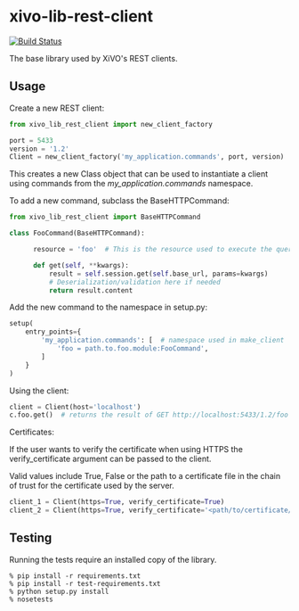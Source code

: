 xivo-lib-rest-client
====================

[![Build Status](https://travis-ci.org/xivo-pbx/xivo-lib-rest-client.svg?branch=master)](https://travis-ci.org/xivo-pbx/xivo-lib-rest-client)

The base library used by XiVO's REST clients.


## Usage

Create a new REST client:

```python
from xivo_lib_rest_client import new_client_factory

port = 5433
version = '1.2'
Client = new_client_factory('my_application.commands', port, version)
```

This creates a new Class object that can be used to instantiate a client using
commands from the *my_application.commands* namespace.

To add a new command, subclass the BaseHTTPCommand:

```python
from xivo_lib_rest_client import BaseHTTPCommand

class FooCommand(BaseHTTPCommand):

      resource = 'foo'  # This is the resource used to execute the query

      def get(self, **kwargs):
          result = self.session.get(self.base_url, params=kwargs)
          # Deserialization/validation here if needed
          return result.content
```

Add the new command to the namespace in setup.py:

```python
setup(
    entry_points={
        'my_application.commands': [  # namespace used in make_client
            'foo = path.to.foo.module:FooCommand',
        ]
    }
)
```

Using the client:

```python
client = Client(host='localhost')
c.foo.get()  # returns the result of GET http://localhost:5433/1.2/foo
```

Certificates:

If the user wants to verify the certificate when using HTTPS the
verify_certificate argument can be passed to the client.

Valid values include True, False or the path to a certificate file in the
chain of trust for the certificate used by the server.

```python
client_1 = Client(https=True, verify_certificate=True)
client_2 = Client(https=True, verify_certificate='<path/to/certificate/file>')
```

## Testing

Running the tests require an installed copy of the library.

```
% pip install -r requirements.txt
% pip install -r test-requirements.txt
% python setup.py install
% nosetests
```
